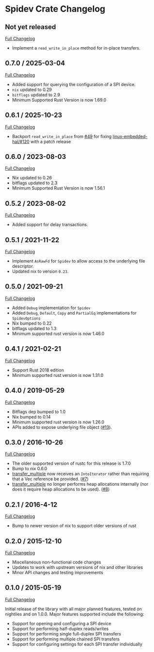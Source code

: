 # Spidev Crate Changelog

## Not yet released

[Full Changelog](https://github.com/rust-embedded/rust-spidev/compare/0.7.0...HEAD)

- Implement a `read_write_in_place` method for in-place transfers.

## 0.7.0 / 2025-03-04

[Full Changelog](https://github.com/rust-embedded/rust-spidev/compare/0.6.0...0.7.0)

- Added support for querying the configuration of a SPI device.
- `nix` updated to 0.29
- `bitflags` updated to 2.9
- Minimum Supported Rust Version is now 1.69.0

## 0.6.1 / 2025-10-23

[Full Changelog](https://github.com/rust-embedded/rust-spidev/compare/0.6.0...0.6.1)

- Backport `read_write_in_place` from [#49](https://github.com/rust-embedded/rust-spidev/pull/49)
  for fixing
  [linux-embedded-hal/#120](https://github.com/rust-embedded/linux-embedded-hal/issues/120)
  with a patch release

## 0.6.0 / 2023-08-03

[Full Changelog](https://github.com/rust-embedded/rust-spidev/compare/0.5.2...0.6.0)

- Nix updated to 0.26
- bitflags updated to 2.3
- Minimum Supported Rust Version is now 1.56.1

## 0.5.2 / 2023-08-02

[Full Changelog](https://github.com/rust-embedded/rust-spidev/compare/0.5.1...0.5.2)

- Added support for delay transactions.

## 0.5.1 / 2021-11-22

[Full Changelog](https://github.com/rust-embedded/rust-spidev/compare/0.5.0...0.5.1)

- Implement `AsRawFd` for `Spidev` to allow access to the underlying file descriptor.
- Updated nix to version `0.23`.

## 0.5.0 / 2021-09-21

[Full Changelog](https://github.com/rust-embedded/rust-spidev/compare/0.4.1...0.5.0)

- Added `Debug` implementation for `Spidev`
- Added `Debug`, `Default`, `Copy` and `PartialEq` implementations for `SpidevOptions`
- Nix bumped to 0.22
- bitflags updated to 1.3
- Minimum supported rust version is now 1.46.0

## 0.4.1 / 2021-02-21

[Full Changelog](https://github.com/rust-embedded/rust-spidev/compare/0.4.0...0.4.1)

- Support Rust 2018 edition
- Minimum supported rust version is now 1.31.0

## 0.4.0 / 2019-05-29

[Full Changelog](https://github.com/rust-embedded/rust-spidev/compare/0.3.0...0.4.0)

- Bitflags dep bumped to 1.0
- Nix bumped to 0.14
- Minimum supported rust version is now 1.26.0
- APIs added to expose underlying file object ([#13](https://github.com/rust-embedded/rust-spidev/pull/13)).

## 0.3.0 / 2016-10-26

[Full Changelog](https://github.com/rust-embedded/rust-spidev/compare/0.2.1...0.3.0)

- The older supported version of rustc for this release is 1.7.0
- Bump to nix 0.6.0
- [transfer_multiple](http://posborne.github.io/rust-spidev/spidev/struct.Spidev.html#method.transfer_multiple) now
  receives an `IntoIterator` rather than requiring that a Vec reference be
  provided. ([#7](https://github.com/rust-embedded/rust-spidev/pull/7))
- [transfer_multiple](http://posborne.github.io/rust-spidev/spidev/struct.Spidev.html#method.transfer_multiple) no
  longer performs heap allocations internally (nor does it require heap
  allocations to be used). ([#8](https://github.com/rust-embedded/rust-spidev/pull/8))

## 0.2.1 / 2016-4-12

[Full Changelog](https://github.com/posborne/rust-spidev/compare/0.2.0...0.2.1)

- Bump to newer version of nix to support older versions of rust

## 0.2.0 / 2015-12-10

[Full Changelog](https://github.com/posborne/rust-spidev/compare/0.1.0...0.2.0)

- Miscellaneous non-functional code changes
- Updates to work with upstream versions of nix and other libraries
- Minor API changes and testing improvements

## 0.1.0 / 2015-05-19

[Full Changelog](https://github.com/posborne/rust-spidev/compare/0baf4916a6276315e28aef6a8508b10f8d35276f...0.1.0)

Initial release of the library with all major planned features, tested
on nightlies and on 1.0.0.  Major features supported include the
following:

- Support for opening and configuring a SPI device
- Support for performing half-duplex reads/writes
- Support for performing single full-duplex SPI transfers
- Support for performing multiple chained SPI transfers
- Support for configuring settings for each SPI transfer individually

